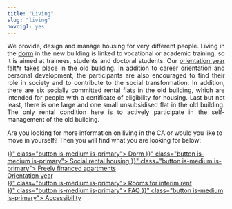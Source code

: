 ```yaml
---
title: "Living"
slug: "living"
novoigl: yes
---
```


<p style="text-align:justify">
We provide, design and manage housing for very different people.
Living in the <a href="/dorm">dorm</a> in the new building is linked to vocational or academic training,
so it is aimed at trainees, students and doctoral students.
Our <a href="/orientation_year">orientation year falt*r</a> takes place in the old building.
In addition to career orientation and personal development, the participants are also encouraged to find their role in
society and to contribute to the social transformation.
In addition, there are six socially committed rental flats in the old building, which are intended for people with a certificate of eligibility for housing.
Last but not least, there is one large and one small unsubsidised flat in the old building. The only rental condition here
is to actively participate in the self-management of the old building.
</p>

Are you looking for more information on living in the CA or would you like to move in yourself?
Then you will find what you are looking for below:

<div class="buttons is-centered">
    <a href="{{< relref "/wohnheim" >}}" class="button is-medium is-primary">
        <span class="icon">
            <i class="icon-home"></i>
        </span>
        <span>Dorm</span>
    </a>
    <a href="{{< relref "/sozialer_mietwohnraum" >}}" class="button is-medium is-primary">
        <span class="icon">
            <i class="icon-home"></i>
        </span>
        <span>Social rental housing</span>
    </a>
    <a href="{{< relref "/freifinanzierte_wohnungen" >}}" class="button is-medium is-primary">
        <span class="icon">
            <i class="icon-home"></i>
        </span>
        <span>Freely financed apartments</span>
    </a>
</div>

<div class="buttons is-centered">
    <a href="https://faltr.de/" class="button is-medium is-primary">
        <span class="icon">
            <i class="icon-home"></i>
        </span>
        <span>Orientation year</span>
    </a>
</div>
<div class="buttons is-centered">
    <a href="{{< relref "/befristete_zimmer" >}}" class="button is-medium is-primary">
        <span class="icon">
            <i class="icon-home"></i>
        </span>
        <span>Rooms for interim rent</span>
    </a>
</div>

<div class="buttons is-centered">
    <a href="{{< relref "/pages/wohnen/faq" >}}" class="button is-medium is-primary">
        <span class="icon">
            <i class="icon-home"></i>
        </span>
        <span>FAQ</span>
    </a>
    <a href="{{< relref "/pages/wohnen/barrierefreiheit" >}}" class="button is-medium is-primary">
        <span class="icon">
            <i class="icon-home"></i>
        </span>
        <span>Accessibility</span>
    </a>
</div>
